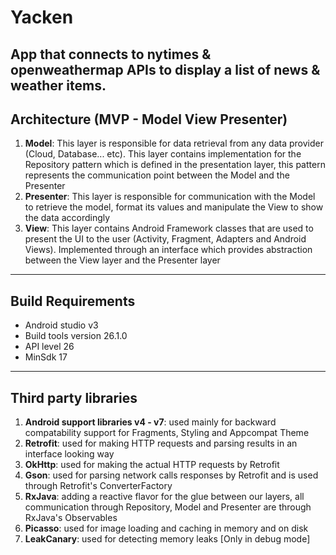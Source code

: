 # Yacken

App that connects to nytimes & openweathermap APIs to display a list of news & weather items.
------------------------------------------------
Architecture (MVP - Model View Presenter)
------------------------------------------------

 1. **Model**: This layer is responsible for data retrieval from any data provider (Cloud, Database... etc). This layer contains implementation for the Repository pattern which is defined in the presentation layer, this pattern represents the communication point between the Model and the Presenter
 2. **Presenter**: This layer is responsible for communication with the Model to retrieve the model, format its values and manipulate the View to show the data accordingly
 3. **View**: This layer contains Android Framework classes that are used to present the UI to the user (Activity, Fragment, Adapters and Android Views). Implemented through an interface which provides abstraction between the View layer and the Presenter layer

--------------------------
Build Requirements
------------------
- Android studio v3
- Build tools version 26.1.0
- API level 26
- MinSdk 17


--------------------------
Third party libraries
--------------------------


1. **Android support libraries v4 - v7**: used mainly for backward compatability support for Fragments, Styling and Appcompat Theme
2. **Retrofit**: used for making HTTP requests and parsing results in an interface looking way
3. **OkHttp**: used for making the actual HTTP requests by Retrofit
4. **Gson**: used for parsing network calls responses by Retrofit and is used through Retrofit's ConverterFactory
5. **RxJava**: adding a reactive flavor for the glue between our layers, all communication through Repository, Model and Presenter are through RxJava's Observables
6. **Picasso**: used for image loading and caching in memory and on disk
7. **LeakCanary**: used for detecting memory leaks [Only in debug mode]
